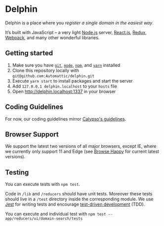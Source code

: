# Delphin

Delphin is a place where you *register a single domain in the easiest way*.

It’s built with JavaScript – a very light [Node.js](https://nodejs.org) server, [React.js](https://facebook.github.io/react/), [Redux](http://redux.js.org/), [Webpack](https://webpack.github.io/), and many other wonderful libraries.

## Getting started

1. Make sure you have [`git`](https://git-scm.com/book/en/v2/Getting-Started-Installing-Git), [`node`](https://nodejs.org/en/download/package-manager/), [`npm`](https://docs.npmjs.com/getting-started/installing-node), and [`yarn`](https://yarnpkg.com/en/docs/install) installed
2. Clone this repository locally with `git@github.com:Automattic/delphin.git`
3. Execute `yarn start` to install packages and start the server
4. Add `127.0.0.1 delphin.localhost` to your `hosts` file
5. Open http://delphin.localhost:1337 in your browser

## Coding Guidelines

For now, our coding guidelines mirror [Calypso's guidelines](https://github.com/Automattic/wp-calypso/blob/master/docs/coding-guidelines.md).

## Browser Support

We support the latest two versions of all major browsers, except IE, where we currently only support 11 and Edge (see [Browse Happy](http://browsehappy.com) for current latest versions).

## Testing

You can execute tests with `npm test`.

Code in `/lib` and `/reducers` should have unit tests. Moreover these tests should live in a `/test` directory inside the corresponding module. We use [Jest](https://facebook.github.io/jest/) for writing tests and encourage [test-driven development](https://en.wikipedia.org/wiki/Test-driven_development) (TDD).

You can execute and individual test with `npm test --app/reducers/ui/domain-search/tests`
